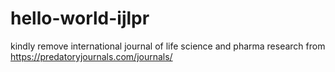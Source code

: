 # hello-world-ijlpr
kindly remove international journal of life science and pharma research from https://predatoryjournals.com/journals/
